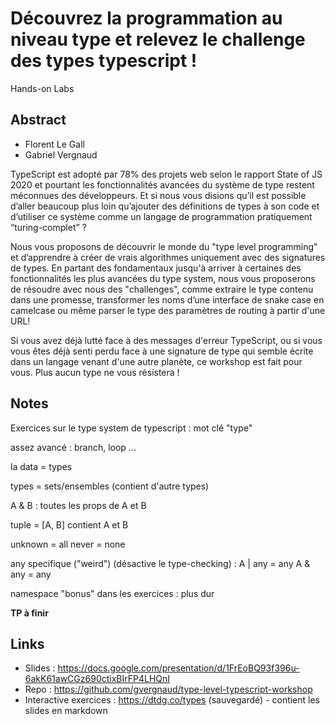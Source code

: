 # Découvrez la programmation au niveau type et relevez le challenge des types typescript !

Hands-on Labs

## Abstract

- Florent Le Gall
- Gabriel Vergnaud

TypeScript est adopté par 78% des projets web selon le rapport State of JS 2020 et pourtant les fonctionnalités avancées du système de type restent méconnues des développeurs. Et si nous vous disions qu’il est possible d’aller beaucoup plus loin qu’ajouter des définitions de types à son code et d’utiliser ce système comme un langage de programmation pratiquement “turing-complet” ?

Nous vous proposons de découvrir le monde du "type level programming" et d’apprendre à créer de vrais algorithmes uniquement avec des signatures de types. En partant des fondamentaux jusqu'à arriver à certaines des fonctionnalités les plus avancées du type system, nous vous proposerons de résoudre avec nous des "challenges", comme extraire le type contenu dans une promesse, transformer les noms d’une interface de snake case en camelcase ou même parser le type des paramètres de routing à partir d'une URL!

Si vous avez déjà lutté face à des messages d'erreur TypeScript, ou si vous vous êtes déjà senti perdu face à une signature de type qui semble écrite dans un langage venant d'une autre planète, ce workshop est fait pour vous. Plus aucun type ne vous résistera !

## Notes

Exercices sur le type system de typescript : mot clé "type"

assez avancé : branch, loop ...

la data = types

types = sets/ensembles (contient d'autre types)

A & B : toutes les props de A et B

tuple = [A, B] contient A et B

unknown = all
never = none

any specifique ("weird") (désactive le type-checking) :
 A | any = any
 A & any = any

namespace "bonus" dans les exercices : plus dur

**TP à finir**

## Links

- Slides : https://docs.google.com/presentation/d/1FrEoBQ93f396u-6akK61awCGz690ctixBIrFP4LHQnI
- Repo : https://github.com/gvergnaud/type-level-typescript-workshop
- Interactive exercices : https://dtdg.co/types (sauvegardé) - contient les slides en markdown
